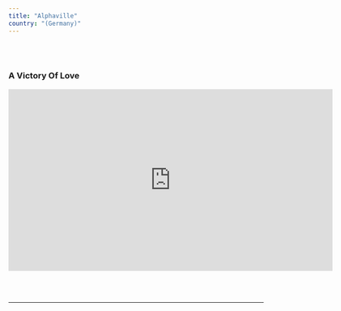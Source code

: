 ```yaml
---
title: "Alphaville"
country: "(Germany)"
---
```


<br></br>

### A Victory Of Love 

<iframe
      src="https://www.youtube.com/embed/bpb4I6sSj80"
      title="titrevideo"
      allow="accelerometer; autoplay; encrypted-media; gyroscope; picture-in-picture"
      frameBorder="0"
      webkitallowfullscreen="true"
      mozallowfullscreen="true"
      allowFullScreen
      width="640" 
      height="360"
    ></iframe>


  <br></br>
  <hr></hr>
  <br></br>


